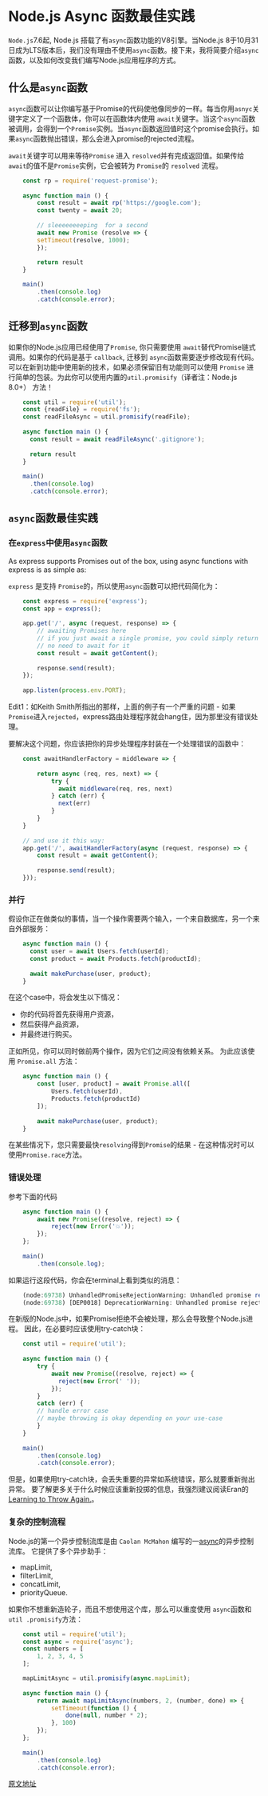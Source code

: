 # Node.js Async 函数最佳实践

`Node.js`7.6起, Node.js 搭载了有`async`函数功能的V8引擎。当Node.js 8于10月31日成为LTS版本后，我们没有理由不使用`async`函数。接下来，我将简要介绍`async`函数，以及如何改变我们编写Node.js应用程序的方式。

## 什么是`async`函数

`async`函数可以让你编写基于Promise的代码使他像同步的一样。每当你用`asnyc`关键字定义了一个函数体，你可以在函数体内使用 `await`关键字。当这个`async`函数被调用，会得到一个`Promise`实例。当`async`函数返回值时这个promise会执行。如果`async`函数抛出错误，那么会进入promise的rejected流程。

`await`关键字可以用来等待`Promise` 进入 `resolved`并有完成返回值。如果传给`await`的值不是`Promise`实例，它会被转为 `Promise`的 `resolved` 流程。 


```javascript
    const rp = require('request-promise');
    
    async function main () {
        const result = await rp('https://google.com');
        const twenty = await 20;
    
        // sleeeeeeeeping  for a second
        await new Promise (resolve => {
        setTimeout(resolve, 1000);
        });
        
        return result
    }

    main()
        .then(console.log)
        .catch(console.error);
```

## 迁移到`async`函数

如果你的Node.js应用已经使用了`Promise`, 你只需要使用 `await`替代Promise链式调用。如果你的代码是基于 `callback`, 迁移到 `async`函数需要逐步修改现有代码。可以在新到功能中使用新的技术，如果必须保留旧有功能则可以使用 `Promise` 进行简单的包装。为此你可以使用内置的`util.promisify`（译者注：Node.js 8.0+） 方法！

```javascript
    const util = require('util');
    const {readFile} = require('fs');
    const readFileAsync = util.promisify(readFile);
    
    async function main () {
      const result = await readFileAsync('.gitignore');
    
      return result
    }
    
    main()
      .then(console.log)
      .catch(console.error);
```

## `async`函数最佳实践

### 在`express`中使用`async`函数

As express supports Promises out of the box, using async functions with express is as simple as:

`express` 是支持 `Promise`的，所以使用`async`函数可以把代码简化为：

```javascript
    const express = require('express');
    const app = express();
    
    app.get('/', async (request, response) => {
        // awaiting Promises here
        // if you just await a single promise, you could simply return with it,
        // no need to await for it
        const result = await getContent();
        
        response.send(result);
    });
    
    app.listen(process.env.PORT);
```


Edit1：如Keith Smith所指出的那样，上面的例子有一个严重的问题 - 如果`Promise`进入`rejected`，express路由处理程序就会hang住，因为那里没有错误处理。

要解决这个问题，你应该把你的异步处理程序封装在一个处理错误的函数中：

```javascript
    const awaitHandlerFactory = middleware => {
    
        return async (req, res, next) => {
            try {
              await middleware(req, res, next)
            } catch (err) {
              next(err)
            }
        }
    }
    
    // and use it this way:
    app.get('/', awaitHandlerFactory(async (request, response) => {
        const result = await getContent();
        
        response.send(result);
    }));
```

### 并行

假设你正在做类似的事情，当一个操作需要两个输入，一个来自数据库，另一个来自外部服务：

```javascript
    async function main () {
      const user = await Users.fetch(userId);
      const product = await Products.fetch(productId);
    
      await makePurchase(user, product);
    }
```

在这个case中，将会发生以下情况：

 - 你的代码将首先获得用户资源，
 - 然后获得产品资源，
 - 并最终进行购买。

正如所见，你可以同时做前两个操作，因为它们之间没有依赖关系。 为此应该使用 `Promise.all` 方法：

```javascript
    async function main () {
        const [user, product] = await Promise.all([
            Users.fetch(userId),
            Products.fetch(productId)
        ]);
        
        await makePurchase(user, product);
    }
```

在某些情况下，您只需要最快`resolving`得到`Promise`的结果 - 在这种情况时可以使用`Promise.race`方法。

### 错误处理

参考下面的代码

```javascript
    async function main () {
        await new Promise((resolve, reject) => {
            reject(new Error('💥'));
        });
    };
    
    main()
        .then(console.log);
```

如果运行这段代码，你会在terminal上看到类似的消息：

```javascript
    (node:69738) UnhandledPromiseRejectionWarning: Unhandled promise rejection (rejection id: 2): Error: 💥
    (node:69738) [DEP0018] DeprecationWarning: Unhandled promise rejections are deprecated. In the future, promise rejections that are not handled will terminate the Node.js process with a non-zero exit code.
```


在新版的Node.js中，如果Promise拒绝不会被处理，那么会导致整个Node.js进程。 因此，在必要时应该使用try-catch块：


```javascript
    const util = require('util');
    
    async function main () {
        try {
            await new Promise((resolve, reject) => {
              reject(new Error(' '));
            });
        } 
        catch (err) {
        // handle error case
        // maybe throwing is okay depending on your use-case
        }
    }
    
    main()
        .then(console.log)
        .catch(console.error);
```


但是，如果使用try-catch块，会丢失重要的异常如系统错误，那么就要重新抛出异常。 要了解更多关于什么时候应该重新投掷的信息，我强烈建议阅读Eran的[Learning to Throw Again.](https://medium.com/@eranhammer/learning-to-throw-again-79b498504d28)。

### 复杂的控制流程

Node.js的第一个异步控制流库是由 `Caolan McMahon` 编写的一[async](http://caolan.github.io/async/)的异步控制流库。 它提供了多个异步助手：

 - mapLimit,
 - filterLimit,
 - concatLimit,
 - priorityQueue.

如果你不想重新造轮子，而且不想使用这个库，那么可以重度使用 `async`函数和 `util .promisify`方法：


```javascript
    const util = require('util');
    const async = require('async');
    const numbers = [
        1, 2, 3, 4, 5
    ];

    mapLimitAsync = util.promisify(async.mapLimit);
    
    async function main () {
        return await mapLimitAsync(numbers, 2, (number, done) => {
            setTimeout(function () {
                done(null, number * 2);
            }, 100)
        });
    };
    
    main()
        .then(console.log)
        .catch(console.error);
```

[原文地址](https://nemethgergely.com/async-function-best-practices/)
